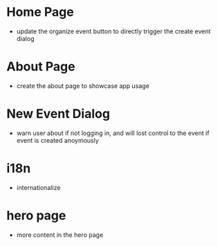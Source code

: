 # Home Page

- update the organize event button to directly trigger the create event dialog

# About Page

- create the about page to showcase app usage

# New Event Dialog

- warn user about if not logging in, and will lost control to the event if event is created anoymously

# i18n

- internationalize

# hero page

- more content in the hero page
